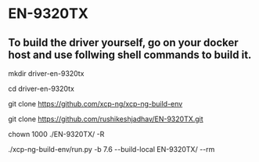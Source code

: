 # EN-9320TX

## To build the driver yourself, go on your docker host and use follwing shell commands to build it.

mkdir driver-en-9320tx

cd driver-en-9320tx

git clone https://github.com/xcp-ng/xcp-ng-build-env

git clone https://github.com/rushikeshjadhav/EN-9320TX.git

chown 1000 ./EN-9320TX/ -R

./xcp-ng-build-env/run.py -b 7.6 --build-local EN-9320TX/ --rm
